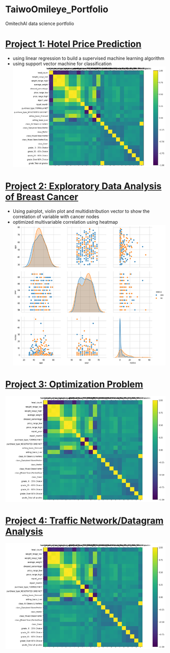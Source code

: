 # TaiwoOmileye_Portfolio
OmitechAI data science portfolio

# [Project 1: Hotel Price Prediction](https://github.com/omileye/usda-price-prediction/blob/master/USDA_Price_Prediction_Ensemble.ipynb)
* using linear regression to build a supervised machine learning algorithm
* using support vector machine for classification
![](/images/downloadprice.png)

# [Project 2: Exploratory Data Analysis of Breast Cancer](https://github.com/omileye/Breast-Cancer-Survival-Analysis/blob/main/HERB.%20CANCER%20SURVIVAL%20DATA%20ANALYST.ipynb)
* Using pairplot, violin plot and multidistribution vector to show the correlation of variable with cancer nodes
* optimized multivariable correlation using heatmap
![](/images/downloadeda.png)

# [Project 3: Optimization Problem](https://github.com/omileye/TaiwoOmileye_Portfolio/blob/main/DataSciencePortfolio.Rmd)
![](/images/downloadprice.png)

# [Project 4: Traffic Network/Datagram Analysis](https://github.com/omileye/TaiwoOmileye_Portfolio/blob/main/Taiwo_Omileye_2310ProjectNetwork.Rmd)
![](/images/downloadprice.png)
